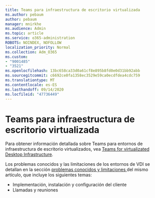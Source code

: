 ```yaml
---
title: Teams para infraestructura de escritorio virtualizada
ms.author: pebaum
author: pebaum
manager: mnirkhe
ms.audience: Admin
ms.topic: article
ms.service: o365-administration
ROBOTS: NOINDEX, NOFOLLOW
localization_priority: Normal
ms.collection: Adm_O365
ms.custom:
- "9001485"
- "3521"
ms.openlocfilehash: 13bc658ca33d0a61cf8e895b8fd0e0d31bb92abb
ms.sourcegitcommit: c6692ce0fa1358ec3529e59ca0ecdfdea4cdc759
ms.translationtype: MT
ms.contentlocale: es-ES
ms.lasthandoff: 09/14/2020
ms.locfileid: "47736449"
---
```

# <a name="teams-for-virtualized-desktop-infrastructure"></a>Teams para infraestructura de escritorio virtualizada

Para obtener información detallada sobre Teams para entornos de infraestructura de escritorio virtualizados, vea [Teams for virtualizated Desktop Infrastructure](https://docs.microsoft.com/microsoftteams/teams-for-vdi).

Los problemas conocidos y las limitaciones de los entornos de VDI se detallan en la sección [problemas conocidos y limitaciones ](https://docs.microsoft.com/microsoftteams/teams-for-vdi#known-issues-and-limitations) del mismo artículo, que incluye los siguientes temas:
 - Implementación, instalación y configuración del cliente
 - Llamadas y reuniones